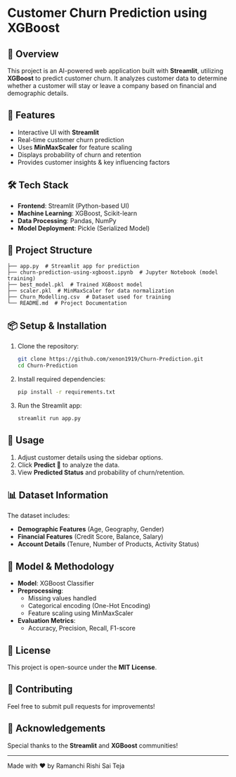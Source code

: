 # Customer Churn Prediction using XGBoost

## 📌 Overview
This project is an AI-powered web application built with **Streamlit**, utilizing **XGBoost** to predict customer churn. It analyzes customer data to determine whether a customer will stay or leave a company based on financial and demographic details.

## 🚀 Features
- Interactive UI with **Streamlit**
- Real-time customer churn prediction
- Uses **MinMaxScaler** for feature scaling
- Displays probability of churn and retention
- Provides customer insights & key influencing factors

## 🛠️ Tech Stack
- **Frontend**: Streamlit (Python-based UI)
- **Machine Learning**: XGBoost, Scikit-learn
- **Data Processing**: Pandas, NumPy
- **Model Deployment**: Pickle (Serialized Model)

## 📂 Project Structure
```
├── app.py  # Streamlit app for prediction
├── churn-prediction-using-xgboost.ipynb  # Jupyter Notebook (model training)
├── best_model.pkl  # Trained XGBoost model
├── scaler.pkl  # MinMaxScaler for data normalization
├── Churn_Modelling.csv  # Dataset used for training
└── README.md  # Project Documentation
```

## 📦 Setup & Installation
1. Clone the repository:
   ```bash
   git clone https://github.com/xenon1919/Churn-Prediction.git
   cd Churn-Prediction
   ```
2. Install required dependencies:
   ```bash
   pip install -r requirements.txt
   ```
3. Run the Streamlit app:
   ```bash
   streamlit run app.py
   ```

## 🎯 Usage
1. Adjust customer details using the sidebar options.
2. Click **Predict 🚀** to analyze the data.
3. View **Predicted Status** and probability of churn/retention.

## 📊 Dataset Information
The dataset includes:
- **Demographic Features** (Age, Geography, Gender)
- **Financial Features** (Credit Score, Balance, Salary)
- **Account Details** (Tenure, Number of Products, Activity Status)

## 📌 Model & Methodology
- **Model**: XGBoost Classifier
- **Preprocessing**:
  - Missing values handled
  - Categorical encoding (One-Hot Encoding)
  - Feature scaling using MinMaxScaler
- **Evaluation Metrics**:
  - Accuracy, Precision, Recall, F1-score

## 📜 License
This project is open-source under the **MIT License**.

## 🤝 Contributing
Feel free to submit pull requests for improvements!

## 🌟 Acknowledgements
Special thanks to the **Streamlit** and **XGBoost** communities!

---

Made with ❤️ by Ramanchi Rishi Sai Teja

